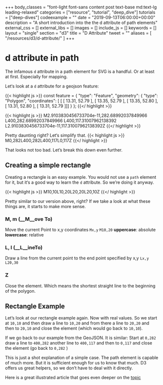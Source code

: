 +++
body_classes = "font-light font-sans content post text-base md:text-lg leading-relaxed"
categories = ["resource", "tutorial", "deep_dive"]
tutorials = ["deep-dives"]
codeexample = ""
date = "2019-09-13T06:00:00+00:00"
description = "A short introduction into the the d attribute of path elements"
external_css = []
external_libs = []
images = []
include_js = []
keywords = []
layout = "single"
section = "d3"
title = "D Attribute"
tweet = ""
aliases = [
    "/resources/d3/d-attribute/"
]
+++
# d attribute in path

The infamous `d` attribute in a path element for SVG is a handful. Or at least at first. Especially for mapping. 

Let‘s look at a `d` attribute for a geojson feature:

{{< highlight js >}}
const feature  = { 
  "type": "Feature", 
  "geometry": { 
    "type": "Polygon", 
    "coordinates": [ [
    [ 13.31, 52.79 ], 
    [ 13.35, 52.79 ], 
    [ 13.35, 52.80 ], 
    [ 13.31, 52.80 ], 
    [ 13.31, 52.79 ]]] 
  }
};
{{</ highlight >}}
  
{{< highlight js >}}
M2.9103830456733704e-11,282.68992037849966
L400,282.68992037849966
L400,117.31007962138392
L2.9103830456733704e-11,117.31007962138392Z
{{</ highlight >}}

Pretty daunting right?
Let‘s simplify that.
{{< highlight js >}}
M0,282L400,282L400,117L0,117Z
{{</ highlight >}}

That looks not too bad. 
Let’s break this down even further. 

## Creating a simple rectangle
Creating a rectangle is an easy example. You would not use a `path` element for it, but it‘s a good way to learn the `d` attribute. So we’re doing it anyway. 

{{< highlight js >}}
M10,10L10,20L20,20L20,10Z
{{</ highlight >}}

Pretty similar to our version above, right? 
If we take a look at what these things are, it starts to make more sense. 

### M, m (__M__ove To)
Move the current Point to x,y coordinates
`Mx,y` `M10,20`
__uppercase__: absolute 
__lowercase__: relative

### L, l (__L__ineTo)
Draw a line from the current point to the end point specified by x,y
`Lx,y` `L20,30`

### Z
Close the element. Which means the shortest straight line to the beginning of the polygon. 

## Rectangle Example
Let’s look at our rectangle example again. Now with real values.
So we start at `10,10` and then draw a line to `10,20` and from there a line to `20,20` and then to `20,10` and close the element (which would go back to `10,10`). 

If we go back to our example from the GeoJSON. It is similar: 
Start at `0,282` draw a line to `400,282` another line to `400,117` and then to `0,117`  and close the element (go back to `0,282` )

This is just a shot explanation of a simple case. The path element is capable of much more. But it is sufficient enough for us to know that much. D3 offers us great helpers, so we don’t have to deal with it directly. 

Here is a great illustrated article that goes even deeper on the [topic](https://css-tricks.com/svg-path-syntax-illustrated-guide/)
